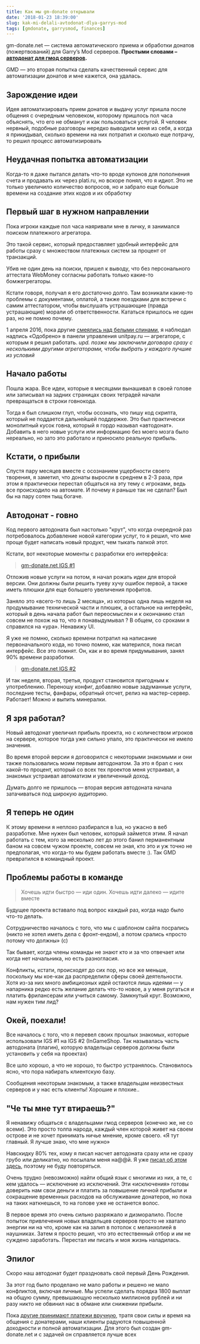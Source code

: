 ```yaml
---
title: Как мы gm-donate открывали
date: '2018-01-23 18:39:00'
slug: kak-mi-delali-avtodonat-dlya-garrys-mod
tags: [gmdonate, garrysmod, finances]
---
```


gm-donate.net — система автоматического приема и обработки донатов (пожертвований) для Garry’s Mod серверов. **Простыми словами – [автодонат для гмод серверов](https://gm-donate.net/).**

GMD — это вторая попытка сделать качественный сервис для автоматизации донатов и мне кажется, она удалась.

<!--truncate-->

## Зарождение идеи

Идея автоматизировать прием донатов и выдачу услуг пришла после общения с очередным человеком, которому пришлось пол часа объяснять, что его не обманут и как пользоваться услугой. Я человек нервный, подобные разговоры нередко выводили меня из себя, а когда я прикидывал, сколько времени на них потратил и сколько еще потрачу, то решил процесс автоматизировать

## Неудачная попытка автоматизации

Когда-то я даже пытался делать что-то вроде купонов для пополнения счета и продавать их через plati.ru, но вскоре понял, что я идиот. Это не только увеличило количество вопросов, но и забрало еще больше времени на создание этих кодов и их обработку

## Первый шаг в нужном направлении

Пока игроки каждые пол часа наяривали мне в личку, я занимался поиском платежного агрегатора.

Это такой сервис, который предоставляет удобный интерфейс для работы сразу с множеством платежных систем за процент от транзакций.

Убив не один день на поиски, пришел к выводу, что без персонального аттестата WebMoney согласны работать только какие-то бомжегрегаторы.

Кстати говоря, получал я его достаточно долго. Там возникали какие-то проблемы с документами, оплатой, а также поездками для встречи с самим аттестатором, чтобы выслушать устрашающие (правда устрашающие) морали об ответственности. Кататься пришлось не один раз, но не помню почему.

1 апреля 2016, пока другие [смеялись над белыми спинами](https://ru.wikipedia.org/wiki/%D0%94%D0%B5%D0%BD%D1%8C_%D1%81%D0%BC%D0%B5%D1%85%D0%B0), я наблюдал надпись «Одобрено» в панели управления unitpay.ru — агрегаторе, с которым я решил работать. _upd. позже мы заключили договора сразу с несколькими другими агрегаторами, чтобы выбрать у каждого лучшие из условий_

## Начало работы

Пошла жара. Все идеи, которые я месяцами вынашивал в своей голове или записывал на задних страницах своих тетрадей начали превращаться в строки говнокода.

Тогда я был слишком глуп, чтобы осознать, что пишу код скрипта, который не поддается дальнейшей поддержке. Это был практически монолитный кусок говна, который я гордо называл «автодонат». Добавить в него новые услуги или информацию без моего мозга было нереально, но зато это работало и приносило реальную прибыль.

## Кстати, о прибыли

Спустя пару месяцев вместе с осознанием ущербности своего творения, я заметил, что донаты выросли в среднем в 2-3 раза, при этом я практически перестал общаться на эту тему с игроками, ведь все происходило на автомате. И почему я раньше так не сделал? Был бы на пару сотен тыщ богаче.

## Автодонат - говно

Код первого автодоната был настолько "крут", что когда очередной раз потребовалось добавление новой категории услуг, то я решил, что мне проще будет написать новый продукт, чем тыкать палкой этот.

Кстати, вот некоторые моменты с разработки его интерфейса:

> [gm-donate.net IGS #1](https://imgur.com/a/2R6A9)

Отложив новые услуги на потом, я начал рожать идеи для второй версии. Они должны были решить туеву хучу ошибок первой, а также иметь плюшки для еще большего увеличения профитов.

Заняло это «всего-то лишь 2 месяца», из которых одна лишь неделя на продумывание технической части и плюшек, а остальное на интерфейс, который в день начала работ был переосмыслен и к окончанию стал совсем не похож на то, что я понавыдумывал ? В общем, со сроками я справился на «ура». Ненавижу UI.

Я уже не помню, сколько времени потратил на написание первоначального кода, но точно помню, как матерился, пока писал интерфейс. Все это помнят. Он, как и во время придумывания, занял 90% времени разработки.

> [gm-donate.net IGS #2](https://imgur.com/a/0YPle)

И так неделя, вторая, третья, продукт становится пригодным к употреблению. Переношу конфиг, добавляю новые задуманные услуги, последние тесты, фанфары, обратный отсчет, релиз на мастер-сервер. Работает! Можно и выпить минералки.

## Я зря работал?

Новый автодонат увеличил прибыль проекта, но с количеством игроков на сервере, которое тогда уже сильно упало, это практически не имело значения.

Во время второй версии я договорился с некоторыми знакомыми и они также пользовались моим первым автодонатом. За это я брал с них какой-то процент, который со всех тех проектов меня устраивал, а знакомых устраивал автоматизм и увеличенный доход.

Думать долго не пришлось — вторая версия автодоната начала затачиваться под широкую аудиторию.

## Я теперь не один

К этому времени я неплохо разбирался в lua, но ужасно в веб разработке. Мне нужен был человек, который займется этим. Я начал работать с тем, кого за несколько лет до этого банил перманентным баном на совсем чужом проекте, совсем не зная, кто это и уж точно не предполагая, что когда-то мы будем работать вместе :). Так GMD превратился в командный проект.

## Проблемы работы в команде

> Хочешь идти быстро — иди один. Хочешь идти далеко — идите вместе

Будущее проекта вставало под вопрос каждый раз, когда надо было что-то делать.

Сотрудничество началось с того, что мы с шаблоном сайта посрались (никто не хотел иметь дела с фронт-ендом), а потом срались «просто потому что должны» (с)

Так бывает, когда члены команды не знают кто и за что отвечает или когда нет начальника, но есть разногласия.

Конфликты, кстати, происходят до сих пор, но все же меньше, поскольку мы кое-как да распределили сферы своей деятельности. Хотя из-за них много амбициозных идей остаются лишь идеями — у напарника редко есть желание делать что-то новое, а у меня ругаться и платить фрилансерам или учиться самому. Замкнутый круг. Возможно, нам нужен тим лид?

## Окей, поехали!

Все началось с того, что я перевел своих прошлых знакомых, которые использовали IGS #1 на IGS #2 (InGameShop. Так называлась часть автодоната (плагин), которую владельцы серверов должны были установить у себя на проектах)

Все шло хорошо, а что не хорошо, то быстро устранялось. Становилось ясно, что пора набирать клиентскую базу.

Сообщения некоторым знакомым, а также владельцам неизвестных серверов и у нас есть клиенты! Хорошие и плохие..

## "Че ты мне тут втираешь?"

Я ненавижу общаться с владельцами гмод серверов (конечно же, не со всеми). Это просто толпа народа, каждый член которой живет на своем острове и не хочет принимать ничье мнение, кроме своего. «Я тут главный. Я лучше знаю, что мне нужно»

Навскидку 80% тех, кому я писал насчет автодоната сразу или не сразу грубо или деликатно, но посылали меня на@@й. Я уже [писал об этом здесь](2017-07-12-chelovecheskaya-glupost.md), поэтому не буду повторяться.

Очень трудно (невозможно) найти общий язык с многими из них, а те, с кем удалось — исключение из исключений. Эти «исключения» готовы доверить нам свои деньги и платить за повышение личной прибыли и сокращение временных расходов на обслуживание донатеров, но пока на таких наткнешься, то на голове уже не останется волос.

В первое время это очень сильно разряжало и дизморалило. После попыток привлечения новых владельцев серверов просто не хватало энергии ни на что, кроме как на залип в потолок с меланхолией в наушниках. Затем я просто решил, что это естественный отбор и им не суждено заработать. Перестал им писать и моя жизнь наладилась.

## Эпилог

Скоро наш автодонат будет праздновать свой первый День Рождения.

За этот год было проделано не мало работы и решено не мало конфликтов, включая личные. Мы успели сделать порядка 1800 выплат на общую сумму, превышающую несколько миллионов рублей и ни разу никто не обвинил нас в обмане или снижении прибыли.

Пока [другие принимают платежи вручную](2017-07-12-chelovecheskaya-glupost.md), тратя свои силы и время на общения с донатерами, наши клиенты радуются повышенной доходности и полной автоматизации. Для этого был создан gm-donate.net и с задачей он справляется лучше всех
